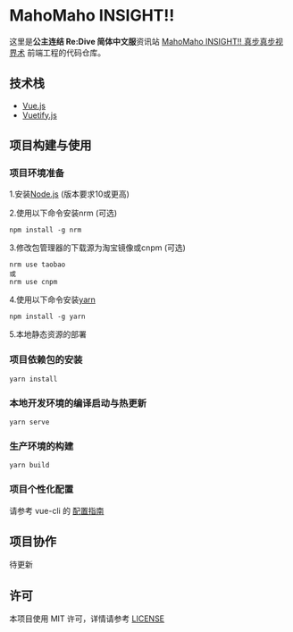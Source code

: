 # MahoMaho INSIGHT!!
这里是**公主连结 Re:Dive 简体中文服**资讯站 [MahoMaho INSIGHT!! 真步真步视界术](https://mahomahoinsight.info) 前端工程的代码仓库。

## 技术栈
- [Vue.js](https://vuejs.org/)
- [Vuetify.js](https://vuetifyjs.com/)

## 项目构建与使用
### 项目环境准备
1.安装[Node.js](https://nodejs.org/zh-cn/) (版本要求10或更高)

2.使用以下命令安装nrm (可选)
```
npm install -g nrm
```
3.修改包管理器的下载源为淘宝镜像或cnpm (可选)
```
nrm use taobao
或
nrm use cnpm
```
4.使用以下命令安装[yarn](https://classic.yarnpkg.com/zh-Hans/)
```
npm install -g yarn
```
5.本地静态资源的部署

### 项目依赖包的安装
```
yarn install
```

### 本地开发环境的编译启动与热更新
```
yarn serve
```

### 生产环境的构建
```
yarn build
```

### 项目个性化配置
请参考 vue-cli 的 [配置指南](https://cli.vuejs.org/config/)

## 项目协作
待更新

## 许可
本项目使用 MIT 许可，详情请参考 [LICENSE](https://github.com/nayurin/mahoinsight-frontend/blob/master/LICENSE)